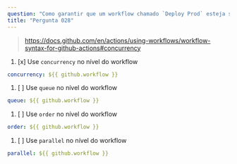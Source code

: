 ```yaml
---
question: "Como garantir que um workflow chamado `Deploy Prod` esteja sempre executando no máximo uma instância por vez?"
title: "Pergunta 028"
---
```


> https://docs.github.com/en/actions/using-workflows/workflow-syntax-for-github-actions#concurrency

1. [x] Use `concurrency` no nível do workflow
```yaml
concurrency: ${{ github.workflow }}
```
1. [ ] Use `queue` no nível do workflow
```yaml
queue: ${{ github.workflow }}
```
1. [ ] Use `order` no nível do workflow
```yaml
order: ${{ github.workflow }}
```
1. [ ] Use `parallel` no nível do workflow
```yaml
parallel: ${{ github.workflow }}
```
